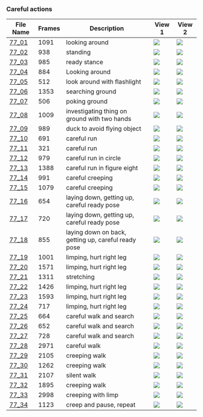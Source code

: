 ### Careful actions
|File Name|Frames|Description|View 1|View 2|
|-|-|-|-|-|
|[77_01](https://github.com/Shriinivas/cmubvh/raw/main/Sequence-076-080/77/Data/77_01.zip)|1091|looking around|<img src="https://github.com/Shriinivas/cmubvhgifs/blob/main/Sequence-076-080/77/77_01_0.gif"/>|<img src="https://github.com/Shriinivas/cmubvhgifs/blob/main/Sequence-076-080/77/77_01_1.gif"/>|
|[77_02](https://github.com/Shriinivas/cmubvh/raw/main/Sequence-076-080/77/Data/77_02.zip)|938|standing|<img src="https://github.com/Shriinivas/cmubvhgifs/blob/main/Sequence-076-080/77/77_02_0.gif"/>|<img src="https://github.com/Shriinivas/cmubvhgifs/blob/main/Sequence-076-080/77/77_02_1.gif"/>|
|[77_03](https://github.com/Shriinivas/cmubvh/raw/main/Sequence-076-080/77/Data/77_03.zip)|985|ready stance|<img src="https://github.com/Shriinivas/cmubvhgifs/blob/main/Sequence-076-080/77/77_03_0.gif"/>|<img src="https://github.com/Shriinivas/cmubvhgifs/blob/main/Sequence-076-080/77/77_03_1.gif"/>|
|[77_04](https://github.com/Shriinivas/cmubvh/raw/main/Sequence-076-080/77/Data/77_04.zip)|884|Looking around|<img src="https://github.com/Shriinivas/cmubvhgifs/blob/main/Sequence-076-080/77/77_04_0.gif"/>|<img src="https://github.com/Shriinivas/cmubvhgifs/blob/main/Sequence-076-080/77/77_04_1.gif"/>|
|[77_05](https://github.com/Shriinivas/cmubvh/raw/main/Sequence-076-080/77/Data/77_05.zip)|512|look around with flashlight|<img src="https://github.com/Shriinivas/cmubvhgifs/blob/main/Sequence-076-080/77/77_05_0.gif"/>|<img src="https://github.com/Shriinivas/cmubvhgifs/blob/main/Sequence-076-080/77/77_05_1.gif"/>|
|[77_06](https://github.com/Shriinivas/cmubvh/raw/main/Sequence-076-080/77/Data/77_06.zip)|1353|searching ground|<img src="https://github.com/Shriinivas/cmubvhgifs/blob/main/Sequence-076-080/77/77_06_0.gif"/>|<img src="https://github.com/Shriinivas/cmubvhgifs/blob/main/Sequence-076-080/77/77_06_1.gif"/>|
|[77_07](https://github.com/Shriinivas/cmubvh/raw/main/Sequence-076-080/77/Data/77_07.zip)|506|poking ground|<img src="https://github.com/Shriinivas/cmubvhgifs/blob/main/Sequence-076-080/77/77_07_0.gif"/>|<img src="https://github.com/Shriinivas/cmubvhgifs/blob/main/Sequence-076-080/77/77_07_1.gif"/>|
|[77_08](https://github.com/Shriinivas/cmubvh/raw/main/Sequence-076-080/77/Data/77_08.zip)|1009|investigating thing on ground with two hands|<img src="https://github.com/Shriinivas/cmubvhgifs/blob/main/Sequence-076-080/77/77_08_0.gif"/>|<img src="https://github.com/Shriinivas/cmubvhgifs/blob/main/Sequence-076-080/77/77_08_1.gif"/>|
|[77_09](https://github.com/Shriinivas/cmubvh/raw/main/Sequence-076-080/77/Data/77_09.zip)|989|duck to avoid flying object|<img src="https://github.com/Shriinivas/cmubvhgifs/blob/main/Sequence-076-080/77/77_09_0.gif"/>|<img src="https://github.com/Shriinivas/cmubvhgifs/blob/main/Sequence-076-080/77/77_09_1.gif"/>|
|[77_10](https://github.com/Shriinivas/cmubvh/raw/main/Sequence-076-080/77/Data/77_10.zip)|691|careful run|<img src="https://github.com/Shriinivas/cmubvhgifs/blob/main/Sequence-076-080/77/77_10_0.gif"/>|<img src="https://github.com/Shriinivas/cmubvhgifs/blob/main/Sequence-076-080/77/77_10_1.gif"/>|
|[77_11](https://github.com/Shriinivas/cmubvh/raw/main/Sequence-076-080/77/Data/77_11.zip)|321|careful run|<img src="https://github.com/Shriinivas/cmubvhgifs/blob/main/Sequence-076-080/77/77_11_0.gif"/>|<img src="https://github.com/Shriinivas/cmubvhgifs/blob/main/Sequence-076-080/77/77_11_1.gif"/>|
|[77_12](https://github.com/Shriinivas/cmubvh/raw/main/Sequence-076-080/77/Data/77_12.zip)|979|careful run in circle|<img src="https://github.com/Shriinivas/cmubvhgifs/blob/main/Sequence-076-080/77/77_12_0.gif"/>|<img src="https://github.com/Shriinivas/cmubvhgifs/blob/main/Sequence-076-080/77/77_12_1.gif"/>|
|[77_13](https://github.com/Shriinivas/cmubvh/raw/main/Sequence-076-080/77/Data/77_13.zip)|1388|careful run in figure eight|<img src="https://github.com/Shriinivas/cmubvhgifs/blob/main/Sequence-076-080/77/77_13_0.gif"/>|<img src="https://github.com/Shriinivas/cmubvhgifs/blob/main/Sequence-076-080/77/77_13_1.gif"/>|
|[77_14](https://github.com/Shriinivas/cmubvh/raw/main/Sequence-076-080/77/Data/77_14.zip)|991|careful creeping|<img src="https://github.com/Shriinivas/cmubvhgifs/blob/main/Sequence-076-080/77/77_14_0.gif"/>|<img src="https://github.com/Shriinivas/cmubvhgifs/blob/main/Sequence-076-080/77/77_14_1.gif"/>|
|[77_15](https://github.com/Shriinivas/cmubvh/raw/main/Sequence-076-080/77/Data/77_15.zip)|1079|careful creeping|<img src="https://github.com/Shriinivas/cmubvhgifs/blob/main/Sequence-076-080/77/77_15_0.gif"/>|<img src="https://github.com/Shriinivas/cmubvhgifs/blob/main/Sequence-076-080/77/77_15_1.gif"/>|
|[77_16](https://github.com/Shriinivas/cmubvh/raw/main/Sequence-076-080/77/Data/77_16.zip)|654|laying down, getting up, careful ready pose|<img src="https://github.com/Shriinivas/cmubvhgifs/blob/main/Sequence-076-080/77/77_16_0.gif"/>|<img src="https://github.com/Shriinivas/cmubvhgifs/blob/main/Sequence-076-080/77/77_16_1.gif"/>|
|[77_17](https://github.com/Shriinivas/cmubvh/raw/main/Sequence-076-080/77/Data/77_17.zip)|720|laying down, getting up, careful ready pose|<img src="https://github.com/Shriinivas/cmubvhgifs/blob/main/Sequence-076-080/77/77_17_0.gif"/>|<img src="https://github.com/Shriinivas/cmubvhgifs/blob/main/Sequence-076-080/77/77_17_1.gif"/>|
|[77_18](https://github.com/Shriinivas/cmubvh/raw/main/Sequence-076-080/77/Data/77_18.zip)|855|laying down on back, getting up, careful ready pose|<img src="https://github.com/Shriinivas/cmubvhgifs/blob/main/Sequence-076-080/77/77_18_0.gif"/>|<img src="https://github.com/Shriinivas/cmubvhgifs/blob/main/Sequence-076-080/77/77_18_1.gif"/>|
|[77_19](https://github.com/Shriinivas/cmubvh/raw/main/Sequence-076-080/77/Data/77_19.zip)|1001|limping, hurt right leg|<img src="https://github.com/Shriinivas/cmubvhgifs/blob/main/Sequence-076-080/77/77_19_0.gif"/>|<img src="https://github.com/Shriinivas/cmubvhgifs/blob/main/Sequence-076-080/77/77_19_1.gif"/>|
|[77_20](https://github.com/Shriinivas/cmubvh/raw/main/Sequence-076-080/77/Data/77_20.zip)|1571|limping, hurt right leg|<img src="https://github.com/Shriinivas/cmubvhgifs/blob/main/Sequence-076-080/77/77_20_0.gif"/>|<img src="https://github.com/Shriinivas/cmubvhgifs/blob/main/Sequence-076-080/77/77_20_1.gif"/>|
|[77_21](https://github.com/Shriinivas/cmubvh/raw/main/Sequence-076-080/77/Data/77_21.zip)|1311|stretching|<img src="https://github.com/Shriinivas/cmubvhgifs/blob/main/Sequence-076-080/77/77_21_0.gif"/>|<img src="https://github.com/Shriinivas/cmubvhgifs/blob/main/Sequence-076-080/77/77_21_1.gif"/>|
|[77_22](https://github.com/Shriinivas/cmubvh/raw/main/Sequence-076-080/77/Data/77_22.zip)|1426|limping, hurt right leg|<img src="https://github.com/Shriinivas/cmubvhgifs/blob/main/Sequence-076-080/77/77_22_0.gif"/>|<img src="https://github.com/Shriinivas/cmubvhgifs/blob/main/Sequence-076-080/77/77_22_1.gif"/>|
|[77_23](https://github.com/Shriinivas/cmubvh/raw/main/Sequence-076-080/77/Data/77_23.zip)|1593|limping, hurt right leg|<img src="https://github.com/Shriinivas/cmubvhgifs/blob/main/Sequence-076-080/77/77_23_0.gif"/>|<img src="https://github.com/Shriinivas/cmubvhgifs/blob/main/Sequence-076-080/77/77_23_1.gif"/>|
|[77_24](https://github.com/Shriinivas/cmubvh/raw/main/Sequence-076-080/77/Data/77_24.zip)|717|limping, hurt right leg|<img src="https://github.com/Shriinivas/cmubvhgifs/blob/main/Sequence-076-080/77/77_24_0.gif"/>|<img src="https://github.com/Shriinivas/cmubvhgifs/blob/main/Sequence-076-080/77/77_24_1.gif"/>|
|[77_25](https://github.com/Shriinivas/cmubvh/raw/main/Sequence-076-080/77/Data/77_25.zip)|664|careful walk and search|<img src="https://github.com/Shriinivas/cmubvhgifs/blob/main/Sequence-076-080/77/77_25_0.gif"/>|<img src="https://github.com/Shriinivas/cmubvhgifs/blob/main/Sequence-076-080/77/77_25_1.gif"/>|
|[77_26](https://github.com/Shriinivas/cmubvh/raw/main/Sequence-076-080/77/Data/77_26.zip)|652|careful walk and search|<img src="https://github.com/Shriinivas/cmubvhgifs/blob/main/Sequence-076-080/77/77_26_0.gif"/>|<img src="https://github.com/Shriinivas/cmubvhgifs/blob/main/Sequence-076-080/77/77_26_1.gif"/>|
|[77_27](https://github.com/Shriinivas/cmubvh/raw/main/Sequence-076-080/77/Data/77_27.zip)|728|careful walk and search|<img src="https://github.com/Shriinivas/cmubvhgifs/blob/main/Sequence-076-080/77/77_27_0.gif"/>|<img src="https://github.com/Shriinivas/cmubvhgifs/blob/main/Sequence-076-080/77/77_27_1.gif"/>|
|[77_28](https://github.com/Shriinivas/cmubvh/raw/main/Sequence-076-080/77/Data/77_28.zip)|2971|careful walk|<img src="https://github.com/Shriinivas/cmubvhgifs/blob/main/Sequence-076-080/77/77_28_0.gif"/>|<img src="https://github.com/Shriinivas/cmubvhgifs/blob/main/Sequence-076-080/77/77_28_1.gif"/>|
|[77_29](https://github.com/Shriinivas/cmubvh/raw/main/Sequence-076-080/77/Data/77_29.zip)|2105|creeping walk|<img src="https://github.com/Shriinivas/cmubvhgifs/blob/main/Sequence-076-080/77/77_29_0.gif"/>|<img src="https://github.com/Shriinivas/cmubvhgifs/blob/main/Sequence-076-080/77/77_29_1.gif"/>|
|[77_30](https://github.com/Shriinivas/cmubvh/raw/main/Sequence-076-080/77/Data/77_30.zip)|1262|creeping walk|<img src="https://github.com/Shriinivas/cmubvhgifs/blob/main/Sequence-076-080/77/77_30_0.gif"/>|<img src="https://github.com/Shriinivas/cmubvhgifs/blob/main/Sequence-076-080/77/77_30_1.gif"/>|
|[77_31](https://github.com/Shriinivas/cmubvh/raw/main/Sequence-076-080/77/Data/77_31.zip)|2107|silent walk|<img src="https://github.com/Shriinivas/cmubvhgifs/blob/main/Sequence-076-080/77/77_31_0.gif"/>|<img src="https://github.com/Shriinivas/cmubvhgifs/blob/main/Sequence-076-080/77/77_31_1.gif"/>|
|[77_32](https://github.com/Shriinivas/cmubvh/raw/main/Sequence-076-080/77/Data/77_32.zip)|1895|creeping walk|<img src="https://github.com/Shriinivas/cmubvhgifs/blob/main/Sequence-076-080/77/77_32_0.gif"/>|<img src="https://github.com/Shriinivas/cmubvhgifs/blob/main/Sequence-076-080/77/77_32_1.gif"/>|
|[77_33](https://github.com/Shriinivas/cmubvh/raw/main/Sequence-076-080/77/Data/77_33.zip)|2998|creeping with limp|<img src="https://github.com/Shriinivas/cmubvhgifs/blob/main/Sequence-076-080/77/77_33_0.gif"/>|<img src="https://github.com/Shriinivas/cmubvhgifs/blob/main/Sequence-076-080/77/77_33_1.gif"/>|
|[77_34](https://github.com/Shriinivas/cmubvh/raw/main/Sequence-076-080/77/Data/77_34.zip)|1123|creep and pause, repeat|<img src="https://github.com/Shriinivas/cmubvhgifs/blob/main/Sequence-076-080/77/77_34_0.gif"/>|<img src="https://github.com/Shriinivas/cmubvhgifs/blob/main/Sequence-076-080/77/77_34_1.gif"/>|
